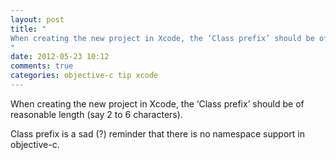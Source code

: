 ```yaml
---
layout: post
title: "
When creating the new project in Xcode, the ‘Class prefix’ should be of reasonable length (say 2 to 6 characters). 
"
date: 2012-05-23 10:12
comments: true
categories: objective-c tip xcode
---
```


When creating the new project in Xcode, the ‘Class prefix’ should be of reasonable length (say 2 to 6 characters). 


Class prefix is a sad (?) reminder that there is no namespace support in objective-c.

